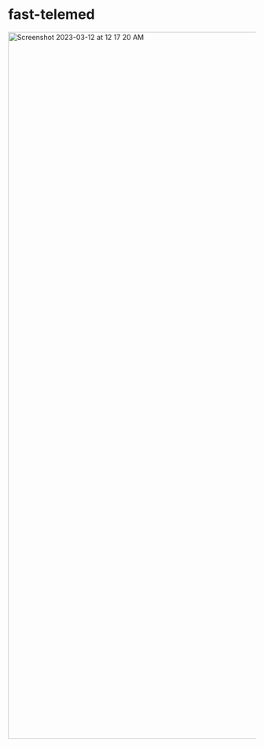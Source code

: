 # fast-telemed
<img width="1440" alt="Screenshot 2023-03-12 at 12 17 20 AM" src="https://user-images.githubusercontent.com/53100755/224525834-768b7bc1-e756-4b5b-bdc5-dcea2540d184.png">
